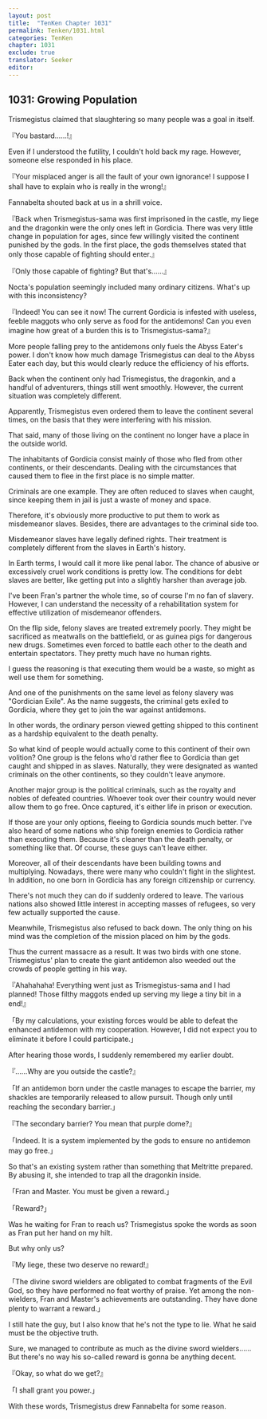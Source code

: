 ```yaml
---
layout: post
title:  "TenKen Chapter 1031"
permalink: Tenken/1031.html
categories: TenKen
chapter: 1031
exclude: true
translator: Seeker
editor: 
---
```

<h2>1031: Growing Population</h2>

 Trismegistus claimed that slaughtering so many people was a goal in itself.

『You bastard……!』

 Even if I understood the futility, I couldn't hold back my rage. However, someone else responded in his place.

『Your misplaced anger is all the fault of your own ignorance! I suppose I shall have to explain who is really in the wrong!』

 Fannabelta shouted back at us in a shrill voice.

『Back when Trismegistus-sama was first imprisoned in the castle, my liege and the dragonkin were the only ones left in Gordicia. There was very little change in population for ages, since few willingly visited the continent punished by the gods. In the first place, the gods themselves stated that only those capable of fighting should enter.』

『Only those capable of fighting? But that's……』

 Nocta's population seemingly included many ordinary citizens. What's up with this inconsistency?

『Indeed! You can see it now! The current Gordicia is infested with useless, feeble maggots who only serve as food for the antidemons! Can you even imagine how great of a burden this is to Trismegistus-sama?』

 More people falling prey to the antidemons only fuels the Abyss Eater's power. I don't know how much damage Trismegistus can deal to the Abyss Eater each day, but this would clearly reduce the efficiency of his efforts.

 Back when the continent only had Trismegistus, the dragonkin, and a handful of adventurers, things still went smoothly. However, the current situation was completely different.

 Apparently, Trismegistus even ordered them to leave the continent several times, on the basis that they were interfering with his mission.

 That said, many of those living on the continent no longer have a place in the outside world.

 The inhabitants of Gordicia consist mainly of those who fled from other continents, or their descendants. Dealing with the circumstances that caused them to flee in the first place is no simple matter.

 Criminals are one example. They are often reduced to slaves when caught, since keeping them in jail is just a waste of money and space.

 Therefore, it's obviously more productive to put them to work as misdemeanor slaves. Besides, there are advantages to the criminal side too.

 Misdemeanor slaves have legally defined rights. Their treatment is completely different from the slaves in Earth's history.

 In Earth terms, I would call it more like penal labor. The chance of abusive or excessively cruel work conditions is pretty low. The conditions for debt slaves are better, like getting put into a slightly harsher than average job.

 I've been Fran's partner the whole time, so of course I'm no fan of slavery. However, I can understand the necessity of a rehabilitation system for effective utilization of misdemeanor offenders.

 On the flip side, felony slaves are treated extremely poorly. They might be sacrificed as meatwalls on the battlefield, or as guinea pigs for dangerous new drugs. Sometimes even forced to battle each other to the death and entertain spectators. They pretty much have no human rights.

 I guess the reasoning is that executing them would be a waste, so might as well use them for something.

 And one of the punishments on the same level as felony slavery was "Gordician Exile". As the name suggests, the criminal gets exiled to Gordicia, where they get to join the war against antidemons.

 In other words, the ordinary person viewed getting shipped to this continent as a hardship equivalent to the death penalty.

 So what kind of people would actually come to this continent of their own volition? One group is the felons who'd rather flee to Gordicia than get caught and shipped in as slaves. Naturally, they were designated as wanted criminals on the other continents, so they couldn't leave anymore.

 Another major group is the political criminals, such as the royalty and nobles of defeated countries. Whoever took over their country would never allow them to go free. Once captured, it's either life in prison or execution.

 If those are your only options, fleeing to Gordicia sounds much better. I've also heard of some nations who ship foreign enemies to Gordicia rather than executing them. Because it's cleaner than the death penalty, or something like that. Of course, these guys can't leave either.

 Moreover, all of their descendants have been building towns and multiplying. Nowadays, there were many who couldn't fight in the slightest. In addition, no one born in Gordicia has any foreign citizenship or currency.

 There's not much they can do if suddenly ordered to leave. The various nations also showed little interest in accepting masses of refugees, so very few actually supported the cause.

 Meanwhile, Trismegistus also refused to back down. The only thing on his mind was the completion of the mission placed on him by the gods.

 Thus the current massacre as a result. It was two birds with one stone. Trismegistus' plan to create the giant antidemon also weeded out the crowds of people getting in his way.

『Ahahahaha! Everything went just as Trismegistus-sama and I had planned! Those filthy maggots ended up serving my liege a tiny bit in a end!』

「By my calculations, your existing forces would be able to defeat the enhanced antidemon with my cooperation. However, I did not expect you to eliminate it before I could participate.」

 After hearing those words, I suddenly remembered my earlier doubt.

『……Why are you outside the castle?』

「If an antidemon born under the castle manages to escape the barrier, my shackles are temporarily released to allow pursuit. Though only until reaching the secondary barrier.」

『The secondary barrier? You mean that purple dome?』

「Indeed. It is a system implemented by the gods to ensure no antidemon may go free.」

 So that's an existing system rather than something that Meltritte prepared. By abusing it, she intended to trap all the dragonkin inside.

「Fran and Master. You must be given a reward.」

「Reward?」

 Was he waiting for Fran to reach us? Trismegistus spoke the words as soon as Fran put her hand on my hilt.

 But why only us?

『My liege, these two deserve no reward!』

「The divine sword wielders are obligated to combat fragments of the Evil God, so they have performed no feat worthy of praise. Yet among the non-wielders, Fran and Master's achievements are outstanding. They have done plenty to warrant a reward.」

 I still hate the guy, but I also know that he's not the type to lie. What he said must be the objective truth.

 Sure, we managed to contribute as much as the divine sword wielders…… But there's no way his so-called reward is gonna be anything decent.

『Okay, so what do we get?』

「I shall grant you power.」

 With these words, Trismegistus drew Fannabelta for some reason.


